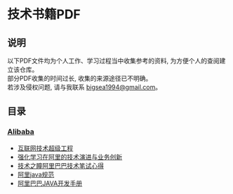# 技术书籍PDF
## 说明
以下PDF文件均为个人工作、学习过程当中收集参考的资料, 为方便个人的查阅建立该仓库。<br />
部分PDF收集的时间过长, 收集的来源途径已不明确。<br />
若涉及侵权问题, 请与我联系 <a href="mailto:bigsea1994@gmail.com">bigsea1994@gmail.com</a>。
## 目录
### [Alibaba](https://github.com/zhaohaihao/hilox-studybook/tree/master/Alibaba)
- [互联网技术超级工程](https://github.com/zhaohaihao/hilox-studybook/blob/master/Alibaba/%E4%B9%9D%E5%B9%B4%E5%8F%8C11%EF%BC%9A%E4%BA%92%E8%81%94%E7%BD%91%E6%8A%80%E6%9C%AF%E8%B6%85%E7%BA%A7%E5%B7%A5%E7%A8%8B.pdf)
- [强化学习在阿里的技术演进与业务创新](https://github.com/zhaohaihao/hilox-studybook/blob/master/Alibaba/%E5%BC%BA%E5%8C%96%E5%AD%A6%E4%B9%A0%E5%9C%A8%E9%98%BF%E9%87%8C%E7%9A%84%E6%8A%80%E6%9C%AF%E6%BC%94%E8%BF%9B%E4%B8%8E%E4%B8%9A%E5%8A%A1%E5%88%9B%E6%96%B0.pdf)
- [技术之瞳阿里巴巴技术笔试心得](https://github.com/zhaohaihao/hilox-studybook/blob/master/Alibaba/%E6%8A%80%E6%9C%AF%E4%B9%8B%E7%9E%B3%E9%98%BF%E9%87%8C%E5%B7%B4%E5%B7%B4%E6%8A%80%E6%9C%AF%E7%AC%94%E8%AF%95%E5%BF%83%E5%BE%97.pdf)
- [阿里java规范](https://github.com/zhaohaihao/hilox-studybook/blob/master/Alibaba/%E9%98%BF%E9%87%8Cjava%E8%A7%84%E8%8C%83.pdf)
- [阿里巴巴JAVA开发手册](https://github.com/zhaohaihao/hilox-studybook/blob/master/Alibaba/%E9%98%BF%E9%87%8C%E5%B7%B4%E5%B7%B4JAVA%E5%BC%80%E5%8F%91%E6%89%8B%E5%86%8C.pdf)
